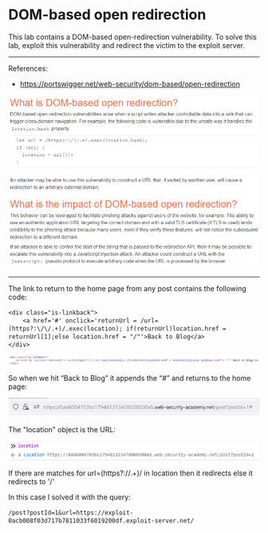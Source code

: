 
# DOM-based open redirection

This lab contains a DOM-based open-redirection vulnerability. To solve this lab, exploit this vulnerability and redirect the victim to the exploit server.

---------------------------------------------

References: 

- https://portswigger.net/web-security/dom-based/open-redirection



![img](images/DOM-based%20open%20redirection/1.png)

---------------------------------------------

The link to return to the home page from any post contains the following code:

```
<div class="is-linkback">
    <a href='#' onclick='returnUrl = /url=(https?:\/\/.+)/.exec(location); if(returnUrl)location.href = returnUrl[1];else location.href = "/"'>Back to Blog</a>
</div>
```



![img](images/DOM-based%20open%20redirection/2.png)


So when we hit “Back to Blog” it appends the “#” and returns to the home page:



![img](images/DOM-based%20open%20redirection/3.png)


The "location" object is the URL:



![img](images/DOM-based%20open%20redirection/4.png)


If there are matches for url=(https?:\/\/.+)/ in location then it redirects else it redirects to '/'


In this case I solved it with the query:

```
/post?postId=1&url=https://exploit-0acb008f03d717b7811033f6019200df.exploit-server.net/
```
